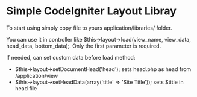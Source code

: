 Simple CodeIgniter Layout Libray
================

To start using simply copy file to yours application/libraries/ folder. 

You can use it in controller like $this->layout->load(view_name, view_data, head_data, bottom_data);. Only the first parameter is required.

If needed, can set custom data before load method:

  * $this->layout->setDocumentHead('head'); sets head.php as head from /application/view
  * $this->layout->setHeadData(array('title' => 'Site Title')); sets $title in head file
